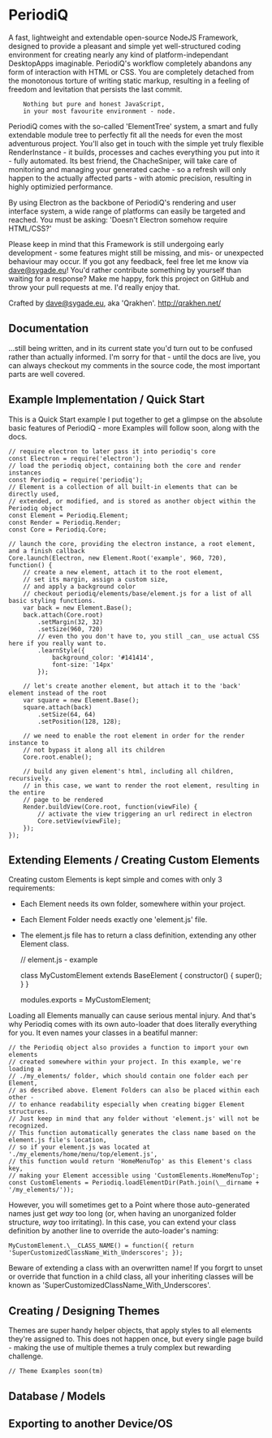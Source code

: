   PeriodiQ
============

A fast, lightweight and extendable open-source NodeJS Framework,
designed to provide a pleasant and simple yet well-structured coding environment
for creating nearly any kind of platform-independant DesktopApps imaginable.
PeriodiQ's workflow completely abandons any form of interaction with HTML or CSS.
You are completely detached from the monotonous torture of writing static markup,
resulting in a feeling of freedom and levitation that persists the last commit.

        Nothing but pure and honest JavaScript,
        in your most favourite environment - node.

PeriodiQ comes with the so-called 'ElementTree' system, a smart and fully extendable
module tree to perfectly fit all the needs for even the most adventurous project.
You'll also get in touch with the simple yet truly flexible RenderInstance -
it builds, processes and caches everything you put into it - fully automated.
Its best friend, the ChacheSniper, will take care of monitoring and managing
your generated cache - so a refresh will only happen to the actually affected parts -
with atomic precision, resulting in highly optimizied performance.

By using Electron as the backbone of PeriodiQ's rendering and user interface
system, a wide range of platforms can easily be targeted and reached.
You must be asking: 'Doesn't Electron somehow require HTML/CSS?'

Please keep in mind that this Framework is still undergoing early development -
some features might still be missing, and mis- or unexpected behaviour may occur.
If you got any feedback, feel free let me know via dave@sygade.eu!
You'd rather contribute something by yourself than waiting for a response?
Make me happy, fork this project on GitHub and throw your pull requests at me.
I'd really enjoy that.

Crafted by dave@sygade.eu, aka 'Qrakhen'.
http://qrakhen.net/

## Documentation

...still being written, and in its current state you'd turn out to be confused rather than actually informed. I'm sorry for that - until the docs are live, you can always
checkout my comments in the source code, the most important parts are well covered.

## Example Implementation / Quick Start

This is a Quick Start example I put together to get a glimpse on the absolute
basic features of PeriodiQ - more Examples will follow soon, along with the docs.

    // require electron to later pass it into periodiq's core
    const Electron = require('electron');
    // load the periodiq object, containing both the core and render instances
    const Periodiq = require('periodiq');
    // Element is a collection of all built-in elements that can be directly used,
    // extended, or modified, and is stored as another object within the Periodiq object
    const Element = Periodiq.Element;
    const Render = Periodiq.Render;
    const Core = Periodiq.Core;

    // launch the core, providing the electron instance, a root element, and a finish callback
    Core.launch(Electron, new Element.Root('example', 960, 720), function() {
        // create a new element, attach it to the root element,
        // set its margin, assign a custom size,
        // and apply a background color
        // checkout periodiq/elements/base/element.js for a list of all basic styling functions.
        var back = new Element.Base();
        back.attach(Core.root)
            .setMargin(32, 32)
            .setSize(960, 720)
            // even tho you don't have to, you still _can_ use actual CSS here if you really want to.
            .learnStyle({
                background_color: '#141414',
                font-size: '14px'
            });

        // let's create another element, but attach it to the 'back' element instead of the root
        var square = new Element.Base();
        square.attach(back)
            .setSize(64, 64)
            .setPosition(128, 128);

        // we need to enable the root element in order for the render instance to
        // not bypass it along all its children
        Core.root.enable();

        // build any given element's html, including all children, recursively.
        // in this case, we want to render the root element, resulting in the entire
        // page to be rendered
        Render.buildView(Core.root, function(viewFile) {
            // activate the view triggering an url redirect in electron
            Core.setView(viewFile);
        });
    });

## Extending Elements / Creating Custom Elements

Creating custom Elements is kept simple and comes with only 3 requirements:
 - Each Element needs its own folder, somewhere within your project.
 - Each Element Folder needs exactly one 'element.js' file.
 - The element.js file has to return a class definition, extending any other Element class.

    // element.js - example

    class MyCustomElement extends BaseElement {
        constructor() {
            super();
        }
    }

    modules.exports = MyCustomElement;

Loading all Elements manually can cause serious mental injury.
And that's why Periodiq comes with its own auto-loader that does literally everything for you.
It even names your classes in a beatiful manner:

    // the Periodiq object also provides a function to import your own elements
    // created somewhere within your project. In this example, we're loading a
    // ./my_elements/ folder, which should contain one folder each per Element,
    // as described above. Element Folders can also be placed within each other -
    // to enhance readability especially when creating bigger Element structures.
    // Just keep in mind that any folder without 'element.js' will not be recognized.
    // This function automatically generates the class name based on the element.js file's location,
    // so if your element.js was located at './my_elements/home/menu/top/element.js',
    // this function would return 'HomeMenuTop' as this Element's class key,
    // making your Element accessible using 'CustomElements.HomeMenuTop';
    const CustomElements = Periodiq.loadElementDir(Path.join(\__dirname + '/my_elements/'));

However, you will sometimes get to a Point where those auto-generated names just
get _way_ too long (or, when having an unorganized folder structure, _way_ too irritating).
In this case, you can extend your class definition by another line to override
the auto-loader's naming:

    MyCustomElement.\__CLASS_NAME() = function({ return 'SuperCustomizedClassName_With_Underscores'; });

Beware of extending a class with an overwritten name!
If you forgrt to unset or override that function in a child class,
all your inheriting classes will be known as 'SuperCustomizedClassName_With_Underscores'.

## Creating / Designing Themes

Themes are super handy helper objects, that apply styles to all elements they're assigned to.
This does not happen once, but every single page build - making the use of multiple themes
a truly complex but rewarding challenge.

    // Theme Examples soon(tm)

## Database / Models

## Exporting to another Device/OS 
